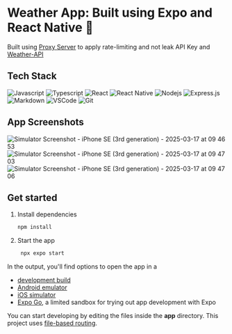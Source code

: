 # Weather App: Built using Expo and React Native 👋

Built using [Proxy Server](https://github.com/JatinAssudaney/weather-backend) to apply rate-limiting and not leak API Key and [Weather-API](https://www.weatherapi.com/docs/)

## Tech Stack
![Javascript](https://img.shields.io/badge/Javascript-F0DB4F?style=for-the-badge&labelColor=black&logo=javascript&logoColor=F0DB4F)
![Typescript](https://img.shields.io/badge/Typescript-007acc?style=for-the-badge&labelColor=black&logo=typescript&logoColor=007acc)
![React](https://img.shields.io/badge/-React-61DBFB?style=for-the-badge&labelColor=black&logo=react&logoColor=61DBFB)
![React Native](https://img.shields.io/badge/React_Native-20232A?style=for-the-badge&logo=react&logoColor=61DAFB)
![Nodejs](https://img.shields.io/badge/Nodejs-3C873A?style=for-the-badge&labelColor=black&logo=node.js&logoColor=3C873A)
![Express.js](https://img.shields.io/badge/Express.js-000000?style=for-the-badge&logo=express&logoColor=white)
![Markdown](https://img.shields.io/badge/Markdown-000000?style=for-the-badge&logo=markdown&logoColor=white)
![VSCode](https://img.shields.io/badge/Visual_Studio-0078d7?style=for-the-badge&logo=visual%20studio&logoColor=white)
![Git](https://img.shields.io/badge/Git-F05032?style=for-the-badge&logo=git&logoColor=white)



## App Screenshots
![Simulator Screenshot - iPhone SE (3rd generation) - 2025-03-17 at 09 46 53](https://github.com/user-attachments/assets/f5d4e710-01dc-4c14-b6a5-0f30b21ea579)
![Simulator Screenshot - iPhone SE (3rd generation) - 2025-03-17 at 09 47 03](https://github.com/user-attachments/assets/02bd0faa-76bf-4577-9767-90af5d507685)
![Simulator Screenshot - iPhone SE (3rd generation) - 2025-03-17 at 09 47 06](https://github.com/user-attachments/assets/9314a9e5-86a3-4388-ac96-17fb47096440)


## Get started

1. Install dependencies

   ```bash
   npm install
   ```

2. Start the app

   ```bash
    npx expo start
   ```

In the output, you'll find options to open the app in a

- [development build](https://docs.expo.dev/develop/development-builds/introduction/)
- [Android emulator](https://docs.expo.dev/workflow/android-studio-emulator/)
- [iOS simulator](https://docs.expo.dev/workflow/ios-simulator/)
- [Expo Go](https://expo.dev/go), a limited sandbox for trying out app development with Expo

You can start developing by editing the files inside the **app** directory. This project uses [file-based routing](https://docs.expo.dev/router/introduction).
